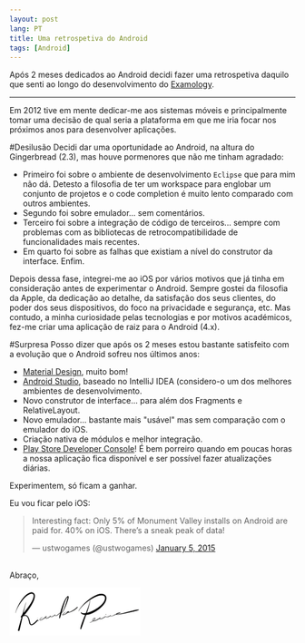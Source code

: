 ```yaml
---
layout: post
lang: PT
title: Uma retrospetiva do Android
tags: [Android]
---
```


Após 2 meses dedicados ao Android decidi fazer uma retrospetiva daquilo que senti ao longo do desenvolvimento do [Examology](https://play.google.com/store/apps/details?id=eu.ricardopereira.examology.app).

---

Em 2012 tive em mente dedicar-me aos sistemas móveis e principalmente tomar uma decisão de qual seria a plataforma em que me iria focar nos próximos anos para desenvolver aplicações.

#Desilusão
Decidi dar uma oportunidade ao Android, na altura do Gingerbread (2.3), mas houve pormenores que não me tinham agradado:

 - Primeiro foi sobre o ambiente de desenvolvimento `Eclipse` que para mim não dá. Detesto a filosofia de ter um workspace para englobar um conjunto de projetos e o code completion é muito lento comparado com outros ambientes.
 - Segundo foi sobre emulador... sem comentários.
 - Terceiro foi sobre a integração de código de terceiros... sempre com problemas com as bibliotecas de retrocompatibilidade de funcionalidades mais recentes.
 - Em quarto foi sobre as falhas que existiam a nível do construtor da interface. Enfim.

Depois dessa fase, integrei-me ao iOS por vários motivos que já tinha em consideração antes de experimentar o Android.
Sempre gostei da filosofia da Apple, da dedicação ao detalhe, da satisfação dos seus clientes, do poder dos seus dispositivos, do foco na privacidade e segurança, etc. Mas contudo, a minha curiosidade pelas tecnologias e por motivos académicos, fez-me criar uma aplicação de raiz para o Android (4.x).

#Surpresa
Posso dizer que após os 2 meses estou bastante satisfeito com a evolução que o Android sofreu nos últimos anos:

- [Material Design](http://www.google.com/design), muito bom!
- [Android Studio](https://developer.android.com/sdk/installing/studio.html), baseado no IntelliJ IDEA (considero-o um dos melhores ambientes de desenvolvimento.
- Novo construtor de interface... para além dos Fragments e RelativeLayout.
- Novo emulador... bastante mais "usável" mas sem comparação com o emulador do iOS.
- Criação nativa de módulos e melhor integração.
- [Play Store Developer Console](https://developer.android.com/distribute/googleplay/developer-console.html)! É bem porreiro quando em poucas horas a nossa aplicação fica disponível e ser possível fazer atualizações diárias.

Experimentem, só ficam a ganhar.

Eu vou ficar pelo iOS:
<blockquote class="twitter-tweet" lang="en"><p>Interesting fact: Only 5% of Monument Valley installs on Android are paid for. 40% on iOS. There’s a sneak peak of data!</p>&mdash; ustwogames (@ustwogames) <a href="https://twitter.com/ustwogames/status/552136427904184320">January 5, 2015</a></blockquote> <script async src="//platform.twitter.com/widgets.js" charset="utf-8"></script>

</br>
Abraço,

![Ricardo Pereira](/public/img/signature.png)

